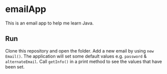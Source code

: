# emailApp
This is an email app to help me learn Java.

## Run
Clone this repository and open the folder. Add a new email by using `new Email()`.
The application will set some default values e.g. `password` & `alternateEmail`.
Call `getInfo()` in a print method to see the values that have been set.
